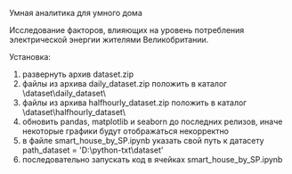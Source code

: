 Умная аналитика для умного дома

Исследование факторов, влияющих на уровень потребления электрической энергии жителями Великобритании.

Установка:

1. развернуть архив dataset.zip
2. файлы из архива daily_dataset.zip положить в каталог \dataset\daily_dataset\
3. файлы из архива halfhourly_dataset.zip положить в каталог \dataset\halfhourly_dataset\
4. обновить pandas, matplotlib и seaborn до последних релизов, иначе некоторые графики будут отображаться некорректно
5. в файле smart_house_by_SP.ipynb указать свой путь к датасету path_dataset = 'D:\\python-txt\\dataset' 
6. последовательно запускать код в ячейках smart_house_by_SP.ipynb
